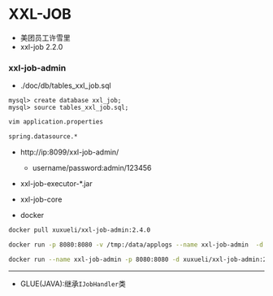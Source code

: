 # XXL-JOB


- 美团员工许雪里
- xxl-job 2.2.0

### xxl-job-admin

- ./doc/db/tables_xxl_job.sql
```
mysql> create database xxl_job;
mysql> source tables_xxl_job.sql;

```

```sh
vim application.properties

spring.datasource.*
```
- http://ip:8099/xxl-job-admin/
    - username/password:admin/123456

- xxl-job-executor-*.jar

- xxl-job-core

- docker

```sh
docker pull xuxueli/xxl-job-admin:2.4.0

docker run -p 8080:8080 -v /tmp:/data/applogs --name xxl-job-admin  -d xuxueli/xxl-job-admin:2.4.0

docker run --name xxl-job-admin -p 8080:8080 -d xuxueli/xxl-job-admin:2.4.0

```

---

- GLUE(JAVA):继承`IJobHandler`类
